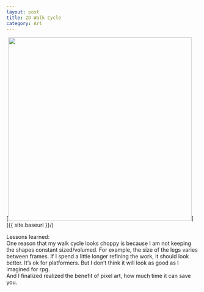 ```yaml
---
layout: post
title: 2D Walk Cycle
category: Art
---
```

[<img src="{{ site.baseurl }}/images/art/0120walk.GIF" style="width: 480px;"/>]({{ site.baseurl }}/)

Lessons learned:</br>
One reason that my walk cycle looks choppy is because I am not keeping the shapes constant sized/volumed. For example, the size of the legs varies between frames. 
If I spend a little longer refining the work, it should look better. It’s ok for platformers. But I don’t think it will look as good as I imagined for rpg.</br>
And I finalized realized the benefit of pixel art, how much time it can save you.</br>


